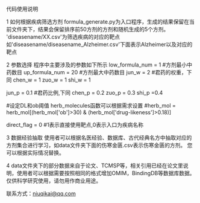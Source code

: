 代码使用说明

1 如何根据疾病筛选方剂
formula_generate.py为入口程序，生成的结果保留在当前文件夹下，结果会保留排序前50方剂的方剂和随机生成的5个方剂。
'diseasename/XX.csv'为筛选疾病的对应的靶点如'diseasename/diseasename_Alzheimer.csv'下面表示Alzheimer以及对应的靶点

2 参数选择
程序中主要涉及的参数如下所示
low_formula_num = 1 #方剂最小中药数目
up_formula_num = 20 #方剂最大中药数目
jun_w = 2 #君药的权重，下同
chen_w = 1
zuo_w = 1
shi_w = 1

jun_p = 0.1 #君药比例,下同
chen_p =  0.2
zuo_p = 0.3
shi_p =0.4

#设定DL和ob阈值
herb_molecules函数可以根据需求设置
#herb_mol = herb_mol[(herb_mol['ob']>30) & (herb_mol['drug-likeness']>0.18)]

direct_flag = 0 #1表示直接使用靶点,0表示入口为疾病名称

3 数据经验抽取
使用者可以根据名医经验、数据库、古代经典名方中抽取对应的方剂集合进行学习，如data文件夹下面的伤寒金匮.csv表示伤寒金匮的方剂。
您可以根据实际情况替换。

4 data文件夹下的部分数据来自于论文、TCMSP等，相关引用已经在论文里说明，使用者可以根据需要按照相同的格式增加OMIM，BindingDB等数据库数据。
仅供科学研究使用，请勿用作商业用途。

联系方式：niuqikai@qq.com
